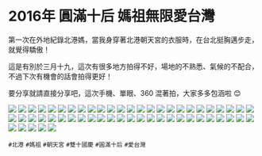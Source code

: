 # 2016年 圓滿十后 媽祖無限愛台灣

第一次在外地紀錄北港媽，當我身穿著北港朝天宮的衣服時，在台北挺胸邁步走，就覺得驕傲！

這是有別於三月十九，這次有很多地方拍得不好，場地的不熟悉、氣候的不配合，不過下次有機會的話會拍得更好！

要分享就請直接分享吧，這次手機、單眼、360 混著拍，大家多多包涵啦 😊 

![](img/001.jpg)
![](img/002.jpg)
![](img/003.jpg)
![](img/004.jpg)
![](img/005.jpg)
![](img/006.jpg)
![](img/007.jpg)
![](img/008.jpg)
![](img/009.jpg)
![](img/010.jpg)
![](img/011.jpg)
![](img/012.jpg)
![](img/013.jpg)
![](img/014.jpg)
![](img/015.jpg)
![](img/016.jpg)
![](img/017.jpg)
![](img/018.jpg)
![](img/019.jpg)
![](img/020.jpg)
![](img/021.jpg)
![](img/022.jpg)
![](img/023.jpg)
![](img/024.jpg)
![](img/025.jpg)
![](img/026.jpg)
![](img/027.jpg)
![](img/028.jpg)
![](img/029.jpg)
![](img/030.jpg)
![](img/031.jpg)
![](img/032.jpg)
![](img/033.jpg)
![](img/034.jpg)
![](img/035.jpg)
![](img/036.jpg)
![](img/037.jpg)
![](img/038.jpg)
![](img/039.jpg)
![](img/040.jpg)
![](img/041.jpg)
![](img/042.jpg)
![](img/043.jpg)
![](img/044.jpg)
![](img/045.jpg)
![](img/046.jpg)
![](img/047.jpg)
![](img/048.jpg)
![](img/049.jpg)
![](img/050.jpg)
![](img/051.jpg)
![](img/052.jpg)
![](img/053.jpg)
![](img/054.jpg)
![](img/055.jpg)

`#北港` `#媽祖` `#朝天宮` `#雙十國慶` `#圓滿十后` `#愛台灣`
